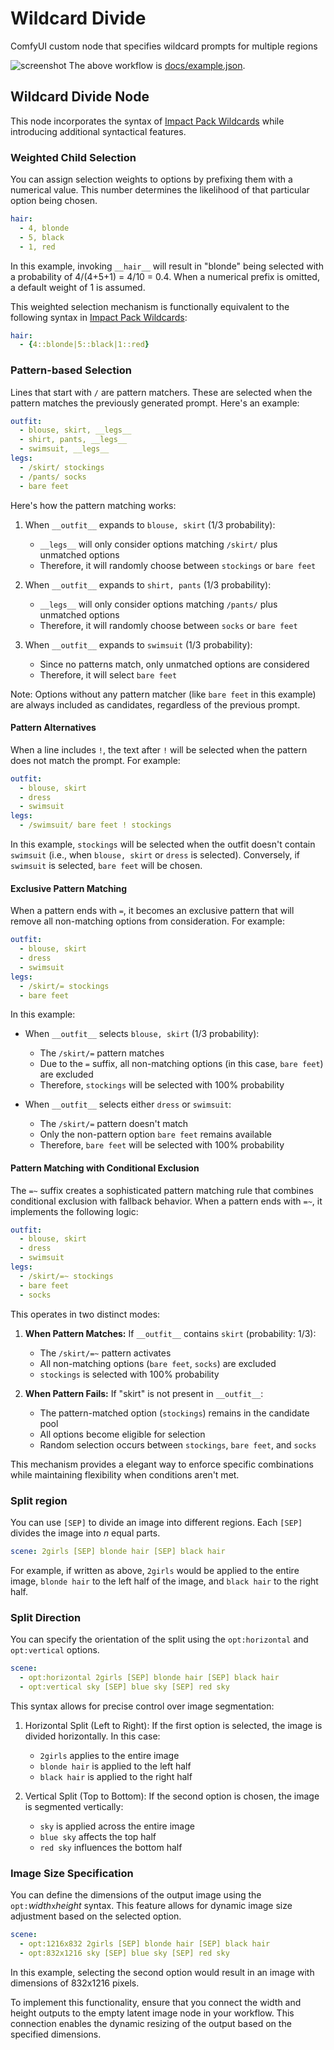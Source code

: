 # Wildcard Divide

ComfyUI custom node that specifies wildcard prompts for multiple regions

![screenshot](docs/screenshot.png)
The above workflow is [docs/example.json](docs/example.json).

## Wildcard Divide Node

This node incorporates the syntax of [Impact Pack Wildcards](https://github.com/ltdrdata/ComfyUI-extension-tutorials/blob/Main/ComfyUI-Impact-Pack/tutorial/ImpactWildcard.md) while introducing additional syntactical features.

### Weighted Child Selection

You can assign selection weights to options by prefixing them with a numerical value. This number determines the likelihood of that particular option being chosen.

```yaml
hair:
  - 4, blonde
  - 5, black
  - 1, red
```

In this example, invoking `__hair__` will result in "blonde" being selected with a probability of 4/(4+5+1) = 4/10 = 0.4.
When a numerical prefix is omitted, a default weight of 1 is assumed.

This weighted selection mechanism is functionally equivalent to the following syntax in [Impact Pack Wildcards](https://github.com/ltdrdata/ComfyUI-extension-tutorials/blob/Main/ComfyUI-Impact-Pack/tutorial/ImpactWildcard.md):

```yaml
hair:
  - {4::blonde|5::black|1::red}
```

### Pattern-based Selection

Lines that start with `/` are pattern matchers. These are selected when the pattern matches
the previously generated prompt. Here's an example:

```yaml
outfit:
  - blouse, skirt, __legs__
  - shirt, pants, __legs__
  - swimsuit, __legs__
legs:
  - /skirt/ stockings
  - /pants/ socks
  - bare feet
```

Here's how the pattern matching works:

1. When `__outfit__` expands to `blouse, skirt` (1/3 probability):
   - `__legs__` will only consider options matching `/skirt/` plus unmatched options
   - Therefore, it will randomly choose between `stockings` or `bare feet`

2. When `__outfit__` expands to `shirt, pants` (1/3 probability):
   - `__legs__` will only consider options matching `/pants/` plus unmatched options
   - Therefore, it will randomly choose between `socks` or `bare feet`

3. When `__outfit__` expands to `swimsuit` (1/3 probability):
   - Since no patterns match, only unmatched options are considered
   - Therefore, it will select `bare feet`

Note: Options without any pattern matcher (like `bare feet` in this example) are always included
as candidates, regardless of the previous prompt.

#### Pattern Alternatives

When a line includes `!`, the text after `!` will be selected when the pattern does not match the prompt. For example:

```yaml
outfit:
  - blouse, skirt
  - dress
  - swimsuit
legs:
  - /swimsuit/ bare feet ! stockings
```

In this example, `stockings` will be selected when the outfit doesn't contain `swimsuit` (i.e., when `blouse, skirt` or `dress` is selected). Conversely, if `swimsuit` is selected, `bare feet` will be chosen.

#### Exclusive Pattern Matching

When a pattern ends with `=`, it becomes an exclusive pattern that will remove all non-matching options from consideration. For example:

```yaml
outfit:
  - blouse, skirt
  - dress
  - swimsuit
legs:
  - /skirt/= stockings
  - bare feet
```

In this example:
- When `__outfit__` selects `blouse, skirt` (1/3 probability):
  - The `/skirt/=` pattern matches
  - Due to the `=` suffix, all non-matching options (in this case, `bare feet`) are excluded
  - Therefore, `stockings` will be selected with 100% probability

- When `__outfit__` selects either `dress` or `swimsuit`:
  - The `/skirt/=` pattern doesn't match
  - Only the non-pattern option `bare feet` remains available
  - Therefore, `bare feet` will be selected with 100% probability

#### Pattern Matching with Conditional Exclusion

The `=~` suffix creates a sophisticated pattern matching rule that combines conditional exclusion with fallback behavior. When a pattern ends with `=~`, it implements the following logic:

```yaml
outfit:
  - blouse, skirt
  - dress
  - swimsuit
legs:
  - /skirt/=~ stockings
  - bare feet
  - socks
```

This operates in two distinct modes:

1. **When Pattern Matches:**
   If `__outfit__` contains `skirt` (probability: 1/3):
   - The `/skirt/=~` pattern activates
   - All non-matching options (`bare feet`, `socks`) are excluded
   - `stockings` is selected with 100% probability

2. **When Pattern Fails:**
   If "skirt" is not present in `__outfit__`:
   - The pattern-matched option (`stockings`) remains in the candidate pool
   - All options become eligible for selection
   - Random selection occurs between `stockings`, `bare feet`, and `socks`

This mechanism provides a elegant way to enforce specific combinations while maintaining flexibility when conditions aren't met.

### Split region

You can use `[SEP]` to divide an image into different regions. Each `[SEP]` divides the image into _n_ equal parts.

```yaml
scene: 2girls [SEP] blonde hair [SEP] black hair
```

For example, if written as above, `2girls` would be applied to the entire image, `blonde hair` to the left half of the image, and `black hair` to the right half.

### Split Direction

You can specify the orientation of the split using the `opt:horizontal` and `opt:vertical` options.

```yaml
scene:
  - opt:horizontal 2girls [SEP] blonde hair [SEP] black hair
  - opt:vertical sky [SEP] blue sky [SEP] red sky
```

This syntax allows for precise control over image segmentation:

1. Horizontal Split (Left to Right):
   If the first option is selected, the image is divided horizontally. In this case:
   - `2girls` applies to the entire image
   - `blonde hair` is applied to the left half
   - `black hair` is applied to the right half

2. Vertical Split (Top to Bottom):
   If the second option is chosen, the image is segmented vertically:
   - `sky` is applied across the entire image
   - `blue sky` affects the top half
   - `red sky` influences the bottom half

### Image Size Specification

You can define the dimensions of the output image using the `opt:`_width_`x`_height_ syntax. This feature allows for dynamic image size adjustment based on the selected option.

```yaml
scene:
  - opt:1216x832 2girls [SEP] blonde hair [SEP] black hair
  - opt:832x1216 sky [SEP] blue sky [SEP] red sky
```

In this example, selecting the second option would result in an image with dimensions of 832x1216 pixels.

To implement this functionality, ensure that you connect the width and height outputs to the empty latent image node in your workflow. This connection enables the dynamic resizing of the output based on the specified dimensions.
